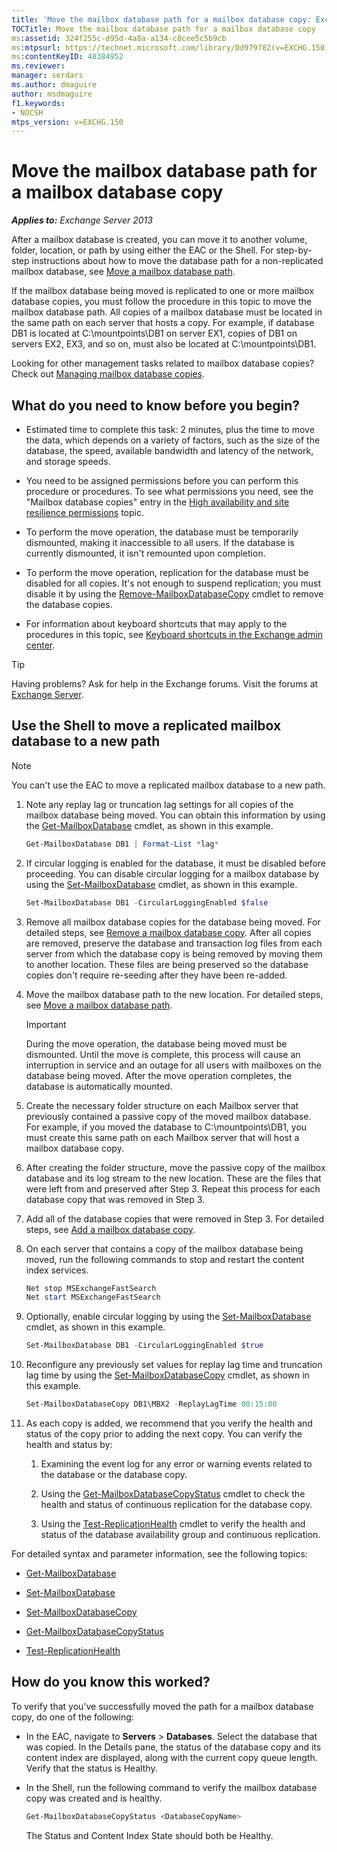 ```yaml
---
title: 'Move the mailbox database path for a mailbox database copy: Exchange 2013 Help'
TOCTitle: Move the mailbox database path for a mailbox database copy
ms:assetid: 324f255c-d95d-4a8a-a134-c8cee5c5b9cb
ms:mtpsurl: https://technet.microsoft.com/library/Dd979782(v=EXCHG.150)
ms:contentKeyID: 48384952
ms.reviewer: 
manager: serdars
ms.author: dmaguire
author: msdmaguire
f1.keywords:
- NOCSH
mtps_version: v=EXCHG.150
---
```


# Move the mailbox database path for a mailbox database copy

_**Applies to:** Exchange Server 2013_

After a mailbox database is created, you can move it to another volume, folder, location, or path by using either the EAC or the Shell. For step-by-step instructions about how to move the database path for a non-replicated mailbox database, see [Move a mailbox database path](manage-mailbox-databases-in-exchange-2013-exchange-2013-help.md).

If the mailbox database being moved is replicated to one or more mailbox database copies, you must follow the procedure in this topic to move the mailbox database path. All copies of a mailbox database must be located in the same path on each server that hosts a copy. For example, if database DB1 is located at C:\\mountpoints\\DB1 on server EX1, copies of DB1 on servers EX2, EX3, and so on, must also be located at C:\\mountpoints\\DB1.

Looking for other management tasks related to mailbox database copies? Check out [Managing mailbox database copies](managing-mailbox-database-copies-exchange-2013-help.md).

## What do you need to know before you begin?

- Estimated time to complete this task: 2 minutes, plus the time to move the data, which depends on a variety of factors, such as the size of the database, the speed, available bandwidth and latency of the network, and storage speeds.

- You need to be assigned permissions before you can perform this procedure or procedures. To see what permissions you need, see the "Mailbox database copies" entry in the [High availability and site resilience permissions](high-availability-and-site-resilience-permissions-exchange-2013-help.md) topic.

- To perform the move operation, the database must be temporarily dismounted, making it inaccessible to all users. If the database is currently dismounted, it isn't remounted upon completion.

- To perform the move operation, replication for the database must be disabled for all copies. It's not enough to suspend replication; you must disable it by using the [Remove-MailboxDatabaseCopy](https://docs.microsoft.com/powershell/module/exchange/Remove-MailboxDatabaseCopy) cmdlet to remove the database copies.

- For information about keyboard shortcuts that may apply to the procedures in this topic, see [Keyboard shortcuts in the Exchange admin center](keyboard-shortcuts-in-the-exchange-admin-center-2013-help.md).

> [!TIP]
> Having problems? Ask for help in the Exchange forums. Visit the forums at [Exchange Server](https://go.microsoft.com/fwlink/p/?linkid=60612).

## Use the Shell to move a replicated mailbox database to a new path

> [!NOTE]
> You can't use the EAC to move a replicated mailbox database to a new path.

1. Note any replay lag or truncation lag settings for all copies of the mailbox database being moved. You can obtain this information by using the [Get-MailboxDatabase](https://docs.microsoft.com/powershell/module/exchange/Get-MailboxDatabase) cmdlet, as shown in this example.

   ```powershell
   Get-MailboxDatabase DB1 | Format-List *lag*
   ```

2. If circular logging is enabled for the database, it must be disabled before proceeding. You can disable circular logging for a mailbox database by using the [Set-MailboxDatabase](https://docs.microsoft.com/powershell/module/exchange/Set-MailboxDatabase) cmdlet, as shown in this example.

   ```powershell
   Set-MailboxDatabase DB1 -CircularLoggingEnabled $false
   ```

3. Remove all mailbox database copies for the database being moved. For detailed steps, see [Remove a mailbox database copy](remove-a-mailbox-database-copy-exchange-2013-help.md). After all copies are removed, preserve the database and transaction log files from each server from which the database copy is being removed by moving them to another location. These files are being preserved so the database copies don't require re-seeding after they have been re-added.

4. Move the mailbox database path to the new location. For detailed steps, see [Move a mailbox database path](manage-mailbox-databases-in-exchange-2013-exchange-2013-help.md).

    > [!IMPORTANT]
    > During the move operation, the database being moved must be dismounted. Until the move is complete, this process will cause an interruption in service and an outage for all users with mailboxes on the database being moved. After the move operation completes, the database is automatically mounted.

5. Create the necessary folder structure on each Mailbox server that previously contained a passive copy of the moved mailbox database. For example, if you moved the database to C:\\mountpoints\\DB1, you must create this same path on each Mailbox server that will host a mailbox database copy.

6. After creating the folder structure, move the passive copy of the mailbox database and its log stream to the new location. These are the files that were left from and preserved after Step 3. Repeat this process for each database copy that was removed in Step 3.

7. Add all of the database copies that were removed in Step 3. For detailed steps, see [Add a mailbox database copy](add-a-mailbox-database-copy-exchange-2013-help.md).

8. On each server that contains a copy of the mailbox database being moved, run the following commands to stop and restart the content index services.

    ```powershell
    Net stop MSExchangeFastSearch
    Net start MSExchangeFastSearch
    ```

9. Optionally, enable circular logging by using the [Set-MailboxDatabase](https://docs.microsoft.com/powershell/module/exchange/Set-MailboxDatabase) cmdlet, as shown in this example.

    ```powershell
    Set-MailboxDatabase DB1 -CircularLoggingEnabled $true
    ```

10. Reconfigure any previously set values for replay lag time and truncation lag time by using the [Set-MailboxDatabaseCopy](https://docs.microsoft.com/powershell/module/exchange/Set-MailboxDatabaseCopy) cmdlet, as shown in this example.

    ```powershell
    Set-MailboxDatabaseCopy DB1\MBX2 -ReplayLagTime 00:15:00
    ```

11. As each copy is added, we recommend that you verify the health and status of the copy prior to adding the next copy. You can verify the health and status by:

    1. Examining the event log for any error or warning events related to the database or the database copy.

    2. Using the [Get-MailboxDatabaseCopyStatus](https://docs.microsoft.com/powershell/module/exchange/Get-MailboxDatabaseCopyStatus) cmdlet to check the health and status of continuous replication for the database copy.

    3. Using the [Test-ReplicationHealth](https://docs.microsoft.com/powershell/module/exchange/Test-ReplicationHealth) cmdlet to verify the health and status of the database availability group and continuous replication.

For detailed syntax and parameter information, see the following topics:

- [Get-MailboxDatabase](https://docs.microsoft.com/powershell/module/exchange/Get-MailboxDatabase)

- [Set-MailboxDatabase](https://docs.microsoft.com/powershell/module/exchange/Set-MailboxDatabase)

- [Set-MailboxDatabaseCopy](https://docs.microsoft.com/powershell/module/exchange/Set-MailboxDatabaseCopy)

- [Get-MailboxDatabaseCopyStatus](https://docs.microsoft.com/powershell/module/exchange/Get-MailboxDatabaseCopyStatus)

- [Test-ReplicationHealth](https://docs.microsoft.com/powershell/module/exchange/Test-ReplicationHealth)

## How do you know this worked?

To verify that you've successfully moved the path for a mailbox database copy, do one of the following:

- In the EAC, navigate to **Servers** \> **Databases**. Select the database that was copied. In the Details pane, the status of the database copy and its content index are displayed, along with the current copy queue length. Verify that the status is Healthy.

- In the Shell, run the following command to verify the mailbox database copy was created and is healthy.

  ```powershell
  Get-MailboxDatabaseCopyStatus <DatabaseCopyName>
  ```

    The Status and Content Index State should both be Healthy.
